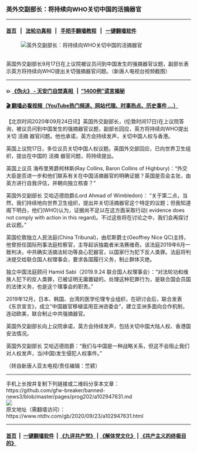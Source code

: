 ### 英外交副部长：将持续向WHO关切中国的活摘器官
------------------------

#### [首页](https://github.com/gfw-breaker/banned-news3/blob/master/README.md) &nbsp;&nbsp;|&nbsp;&nbsp; [法轮功真相](https://github.com/begood0513/basic/blob/master/README.md)  &nbsp;&nbsp;|&nbsp;&nbsp; [手把手翻墙教程](https://github.com/gfw-breaker/guides/wiki)  &nbsp;&nbsp;|&nbsp;&nbsp; [一键翻墙软件](https://github.com/gfw-breaker/nogfw/blob/master/README.md)  



<div><div class="featured_image">
 <figure>
  <img alt="英外交副部长：将持续向WHO关切中国的活摘器官" src="https://i.ntdtv.com/assets/uploads/2020/09/44a92d92e7e75bd397b780c0b038aa05-800x450.jpg"/>
 </figure><br/>
 <span class="caption">
  英国外交副部长9月17日在上议院被议员问到中国发生的强摘器官议题，副部长表示英方将持续向WHO提出关切强摘器官问题。（新唐人电视台视频截图）
 </span>
</div>
</div><hr/>

#### 💥 [《伪火》 - 天安门自焚真相 ](http://158.247.195.190:10000/videos/blog/weihuo.html)&nbsp; |&nbsp; [“1400例”谎言揭秘  ](http://158.247.195.190:10000/videos/blog/jiexi1400.html)

#### [ 🎬  翻墙必看视频（YouTube热门频道、网站代理、时事热点、历史事件 ...）](https://github.com/gfw-breaker/links/blob/master/banned.md)

<div><div class="post_content" itemprop="articleBody">
 <p>
  【北京时间2020年09月24日讯】英国外交副部长，(伦敦时间17日)在上议院答询，被议员问到中国发生的强摘器官议题，副部长回应，英方将持续向WHO提出关切
  <ok href="https://www.ntdtv.com/gb/活摘.htm">
   活摘
  </ok>
  器官问题。他也承诺，英方会持续发声，关切中国人权与香港。
 </p>
 <p>
  英国上议院17日，多位议员关切中国人权议题。英国外交部回应，已向世界卫生组织，提出在中国的
  <ok href="https://www.ntdtv.com/gb/活摘.htm">
   活摘
  </ok>
  器官问题，将持续提出。
 </p>
 <p>
  英国上议员 海布里男爵柯林斯(Ray Collins, Baron Collins of Highbury)：“外交大臣是否进一步和他们联系有关在中国活摘器官的明确证据？英国是否会主张，由英方进行自我评估，并朝向独立核查？”
 </p>
 <p>
  英国外交副部长 艾哈迈德勋爵(Lord Ahmad of Wimbledon)： “关于第二点，当然，我们持续地向世界卫生组织，提出并关切活摘器官这个特定的议题；但我知道阁下明白，他们(WHO)认为，证据尚不足以在这方面采取行动( evidence does not comply with action in this regard)。不过这些将在讨论之中，我们会再探讨此议题。”
 </p>
 <p>
  英国伦敦独立人民法庭(China Tribunal)，由尼斯爵士(Geoffrey Nice QC)主持，他曾担任国际刑事法庭检察官，主导起诉独裁者米洛赛维奇。该法庭2019年6月一致判决，中共确实活摘法轮功等良心犯器官，以国家行为犯下反人类罪。法庭将判决提交给联合国人权理事会，要求各国履行义务，制止群体灭绝。
 </p>
 <p>
  独立中国法庭顾问 Hamid Sabi（2019.9.24 联合国人权理事会）：“对法轮功和维族人犯下的反人类罪，已被证明无庸置疑的。处理这种犯罪行为，是联合国会员国的法律义务，也是这个理事会的职责。”
 </p>
 <p>
  2019年12月，日本、韩国、台湾的医学伦理专业组织，在研讨会后，联合发表《东京宣言》，成立“中国器官移植滥用亚洲咨委会”，建立亚洲多面向合作机制，连动欧美，联合制止中共强摘器官。
 </p>
 <p>
  英国外交副部长向上议院承诺，英方会持续发声，包括关切中国大陆人权、香港国安法情况。
 </p>
 <p>
  英国外交副部长 艾哈迈德勋爵：“我们与中国是一种战略关系，但这不会阻止我们对人权发声，当(中国)发生侵犯人权事件。”
 </p>
 <p>
  （转自新唐人亚太电视/责任编辑：竺颖）
 </p>
 <div class="single_ad">
 </div>
</div>
</div>
<hr/>
手机上长按并复制下列链接或二维码分享本文章：<br/>
https://github.com/gfw-breaker/banned-news3/blob/master/pages/prog202/a102947631.md <br/>
<a href='https://github.com/gfw-breaker/banned-news3/blob/master/pages/prog202/a102947631.md'><img src='https://github.com/gfw-breaker/banned-news3/blob/master/pages/prog202/a102947631.md.png'/></a> <br/>
原文地址（需翻墙访问）：https://www.ntdtv.com/gb/2020/09/23/a102947631.html


------------------------
#### [首页](https://github.com/gfw-breaker/banned-news3/blob/master/README.md) &nbsp;|&nbsp; [一键翻墙软件](https://github.com/gfw-breaker/nogfw/blob/master/README.md) &nbsp;| [《九评共产党》](https://github.com/gfw-breaker/9ping.md/blob/master/README.md#九评之一评共产党是什么) | [《解体党文化》](https://github.com/gfw-breaker/jtdwh.md/blob/master/README.md) | [《共产主义的终极目的》](https://github.com/gfw-breaker/gczydzjmd.md/blob/master/README.md)


<img src='http://gfw-breaker.win/banned-news3/pages/prog202/a102947631.md' width='0px' height='0px'/>